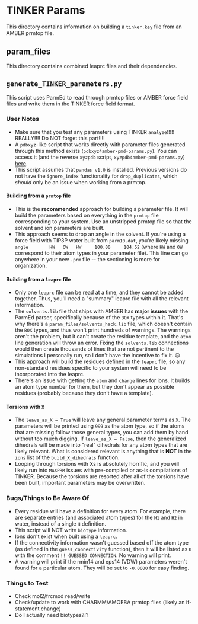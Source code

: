 # TINKER Params
This directory contains information on building a `tinker.key` file from an
AMBER prmtop file.

## param_files
This directory contains combined leaprc files and their dependencies.

## `generate_TINKER_parameters.py`
This script uses ParmEd to read through prmtop files or AMBER force field
files and write them in the TINKER force field format.

### User Notes

- Make sure that you test any parameters using TINKER `analyze`!!!!! REALLY!!!!
Do NOT forget this part!!!!
- A `pdbxyz`-like script that works directly with parameter files generated
through this method exists (`pdbxyz4amber-pmd-params.py`).
You can access it (and the reverse `xyzpdb` script, `xyzpdb4amber-pmd-params.py`)
[here](https://github.com/emleddin/pdbxyz-xyzpdb).
- This script assumes that `pandas v1.0` is installed.
Previous versions do not have the `ignore_index` functionality for
`drop_duplicates`, which *should* only be an issue when working from a prmtop.

#### Building from a `prmtop` file
- This is the **recommended** approach for building a parameter file. It will
build the parameters based on everything in the `prmtop` file corresponding
to your system. Use an unstripped prmtop file so that the solvent and ion
parameters are built.
- This approach seems to drop an angle in the solvent.
If you're using a force field with TIP3P water built from `parm10.dat`,
you're likely missing
`angle        HW   OW   HW     100.00     104.52` (where `HW` and `OW`
correspond to their atom types in your parameter file). This line can go
anywhere in your new `.prm` file -- the sectioning is more for organization.

#### Building from a `leaprc` file
- Only one `leaprc` file can be read at a time, and they cannot be added together.
Thus, you'll need a "summary" leaprc file with all the relevant information.
- The `solvents.lib` file that ships with AMBER has **major issues** with
the ParmEd parser, specifically because of the `BOX` types within it. That's
why there's a `param_files/solvents_hack.lib` file, which doesn't contain the
`BOX` types, and thus won't print hundreds of warnings. The warnings aren't
the problem, but it can't create the residue template, and the `atom` line
generation will throw an error. Fixing the `solvents.lib` connections would
then create thousands of lines that are not pertinent to the simulations I
personally run, so I don't have the incentive to fix it. :smiley:
- This approach will build the residues defined in the `leaprc` file, so
any non-standard residues specific to your system will need to be incorporated
into the leaprc.
- There's an issue with getting the `atom` and `charge` lines for ions.
It builds an atom type number for them, but they don't appear as
possible residues (probably because they don't have a template).

#### Torsions with `X`
- The `leave_as_X = True` will leave any general parameter terms as `X`.
The parameters will be printed using `999` as the atom type, so if the atoms
that are missing follow those general types, you can add them by hand without
too much digging.
If `leave_as_X = False`, then the generalized dihedrals will be made
into "real" dihedrals for any atom types that are likely relevant.
What is considered relevant is anything that is __NOT__ in the `ions` list of the
`build_X_dihedrals` function.
- Looping through torsions with Xs is absolutely horrific, and you will likely
run into `MAXPRM` issues with pre-compiled or as-is compilations of TINKER.
Because the torsions are resorted after all of the torsions have been built,
important parameters may be overwritten.

### Bugs/Things to Be Aware Of
- Every residue will have a definition for every atom. For example, there are
separate entries (and associated atom types) for the `H1` and `H2` in water,
instead of a single `H` definition.
- This script will NOT write `biotype` information.
- Ions don't exist when built using a `leaprc`.
- If the connectivity information wasn't guessed based off the atom type
(as defined in the `guess_connectivity` function), then it will be listed
as `0` with the comment `!! GUESSED CONNECTION`. No warning will print.
- A warning will print if the rmin14 and eps14 (VDW) parameters weren't found
for a particular atom. They will be set to `-0.0000` for easy finding.

### Things to Test
- Check mol2/frcmod read/write
- Check/update to work with CHARMM/AMOEBA prmtop files (likely an if-statement
change)
- Do I actually need biotypes?!?
